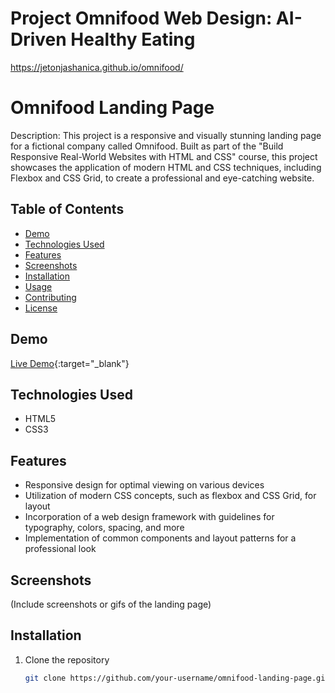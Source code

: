 # Project Omnifood Web Design: AI-Driven Healthy Eating

https://jetonjashanica.github.io/omnifood/

# Omnifood Landing Page

Description:
This project is a responsive and visually stunning landing page for a fictional company called Omnifood. Built as part of the "Build Responsive Real-World Websites with HTML and CSS" course, this project showcases the application of modern HTML and CSS techniques, including Flexbox and CSS Grid, to create a professional and eye-catching website.

## Table of Contents
- [Demo](#demo)
- [Technologies Used](#technologies-used)
- [Features](#features)
- [Screenshots](#screenshots)
- [Installation](#installation)
- [Usage](#usage)
- [Contributing](#contributing)
- [License](#license)

## Demo
[Live Demo](https://jetonjashanica.github.io/omnifood/){:target="_blank"}


## Technologies Used
- HTML5
- CSS3

## Features
- Responsive design for optimal viewing on various devices
- Utilization of modern CSS concepts, such as flexbox and CSS Grid, for layout
- Incorporation of a web design framework with guidelines for typography, colors, spacing, and more
- Implementation of common components and layout patterns for a professional look

## Screenshots
(Include screenshots or gifs of the landing page)

## Installation
1. Clone the repository
   ```bash
   git clone https://github.com/your-username/omnifood-landing-page.git

